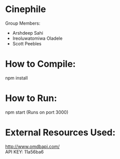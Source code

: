 # Cinephile
Group Members:  
- Arshdeep Sahi
- Ireoluwatomiwa Oladele
- Scott Peebles

# How to Compile:

npm install

# How to Run:

npm start
(Runs on port 3000)

# External Resources Used:
http://www.omdbapi.com/  
API KEY: 11a56ba6  
